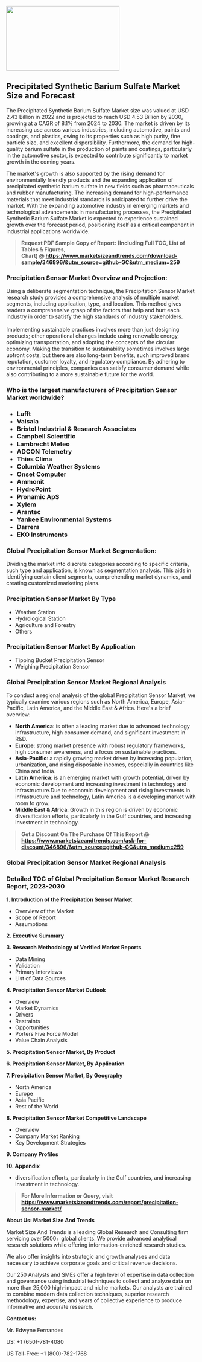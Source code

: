 <p><img class="alignnone size-medium wp-image-20088" src="https://ffe5etoiles.com/wp-content/uploads/2024/12/MST1-300x171.png" alt="" width="300" height="171" /></p><h2>Precipitated Synthetic Barium Sulfate Market Size and Forecast</h2><p>The Precipitated Synthetic Barium Sulfate Market size was valued at USD 2.43 Billion in 2022 and is projected to reach USD 4.53 Billion by 2030, growing at a CAGR of 8.1% from 2024 to 2030. The market is driven by its increasing use across various industries, including automotive, paints and coatings, and plastics, owing to its properties such as high purity, fine particle size, and excellent dispersibility. Furthermore, the demand for high-quality barium sulfate in the production of paints and coatings, particularly in the automotive sector, is expected to contribute significantly to market growth in the coming years.</p><p>The market's growth is also supported by the rising demand for environmentally friendly products and the expanding application of precipitated synthetic barium sulfate in new fields such as pharmaceuticals and rubber manufacturing. The increasing demand for high-performance materials that meet industrial standards is anticipated to further drive the market. With the expanding automotive industry in emerging markets and technological advancements in manufacturing processes, the Precipitated Synthetic Barium Sulfate Market is expected to experience sustained growth over the forecast period, positioning itself as a critical component in industrial applications worldwide.</p></p><blockquote id="" class=""><strong>Request PDF Sample Copy of Report: (Including Full TOC, List of Tables &amp; Figures, Chart)&nbsp;@&nbsp;<strong><a href="https://www.marketsizeandtrends.com/download-sample/346896/&utm_source=github-GC&utm_medium=259" target="_blank">https://www.marketsizeandtrends.com/download-sample/346896/&utm_source=github-GC&utm_medium=259</a></strong></strong></blockquote><h3 id="" class="">Precipitation Sensor Market&nbsp;Overview and Projection:</h3><p id="" class="">Using a deliberate segmentation technique, the Precipitation Sensor Market research study provides a comprehensive analysis of multiple market segments, including application, type, and location. This method gives readers a comprehensive grasp of the factors that help and hurt each industry in order to satisfy the high standards of industry stakeholders. <br /> <br />Implementing sustainable practices involves more than just designing products; other operational changes include using renewable energy, optimizing transportation, and adopting the concepts of the circular economy. Making the transition to sustainability sometimes involves large upfront costs, but there are also long-term benefits, such improved brand reputation, customer loyalty, and regulatory compliance. By adhering to environmental principles, companies can satisfy consumer demand while also contributing to a more sustainable future for the world.</p><h3 id="" class="">Who is the largest manufacturers of&nbsp;Precipitation Sensor Market worldwide?</h3><h3 class=""><p><ul><li>Lufft </li><li> Vaisala </li><li> Bristol Industrial & Research Associates </li><li> Campbell Scientific </li><li> Lambrecht Meteo </li><li> ADCON Telemetry </li><li> Thies Clima </li><li> Columbia Weather Systems </li><li> Onset Computer </li><li> Ammonit </li><li> HydroPoint </li><li> Pronamic ApS </li><li> Xylem </li><li> Arantec </li><li> Yankee Environmental Systems </li><li> Darrera </li><li> EKO Instruments</li></ul></p></h3><h3 id="" class="">Global&nbsp;Precipitation Sensor Market Segmentation:</h3><p id="" class="">Dividing the market into discrete categories according to specific criteria, such type and application, is known as segmentation analysis. This aids in identifying certain client segments, comprehending market dynamics, and creating customized marketing plans.</p><h3 id="" class="">Precipitation Sensor Market&nbsp;By Type</h3><p><p><ul><li>Weather Station</li><li> Hydrological Station</li><li> Agriculture and Forestry</li><li> Others</p></li></ul></p></p><h3 id="" class="">Precipitation Sensor Market&nbsp;By Application</h3><p class=""><p><ul><li>Tipping Bucket Precipitation Sensor</li><li> Weighing Precipitation Sensor</li></ul></p></p><h3 id="" class="">Global Precipitation Sensor Market Regional Analysis</h3><p id="" class="">To conduct a regional analysis of the global Precipitation Sensor Market, we typically examine various regions such as North America, Europe, Asia-Pacific, Latin America, and the Middle East &amp; Africa. Here's a brief overview:</p><ul><li><strong>North America</strong>: is often a leading market due to advanced technology infrastructure, high consumer demand, and significant investment in R&amp;D.</li><li><strong>Europe</strong>: strong market presence with robust regulatory frameworks, high consumer awareness, and a focus on sustainable practices.</li><li><strong>Asia-Pacific</strong>: a rapidly growing market driven by increasing population, urbanization, and rising disposable incomes, especially in countries like China and India.</li><li><strong>Latin America</strong>: is an emerging market with growth potential, driven by economic development and increasing investment in technology and infrastructure.Due to economic development and rising investments in infrastructure and technology, Latin America is a developing market with room to grow.</li><li><strong>Middle East &amp; Africa</strong>: Growth in this region is driven by economic diversification efforts, particularly in the Gulf countries, and increasing investment in technology.</li></ul><blockquote id="" class=""><strong>Get a Discount On The Purchase Of This Report @ <strong><a href="https://www.marketsizeandtrends.com/ask-for-discount/346896/&utm_source=github-GC&utm_medium=259" target="_blank">https://www.marketsizeandtrends.com/ask-for-discount/346896/&utm_source=github-GC&utm_medium=259</a></strong></strong></blockquote><h3 id="" class="">Global Precipitation Sensor Market Regional Analysis</h3><h3 id="" class="">Detailed TOC of Global Precipitation Sensor Market Research Report, 2023-2030</h3><p id="" class=""><strong>1. Introduction of the Precipitation Sensor Market</strong></p><ul><li>Overview of the Market</li><li>Scope of Report</li><li>Assumptions</li></ul><p id="" class=""><strong>2. Executive Summary</strong></p><p id="" class=""><strong>3. Research Methodology of Verified Market Reports</strong></p><ul><li>Data Mining</li><li>Validation</li><li>Primary Interviews</li><li>List of Data Sources</li></ul><p id="" class=""><strong>4. Precipitation Sensor Market Outlook</strong></p><ul><li>Overview</li><li>Market Dynamics</li><li>Drivers</li><li>Restraints</li><li>Opportunities</li><li>Porters Five Force Model</li><li>Value Chain Analysis</li></ul><p id="" class=""><strong>5. Precipitation Sensor Market, By Product</strong></p><p id="" class=""><strong>6. Precipitation Sensor Market, By Application</strong></p><p id="" class=""><strong>7. Precipitation Sensor Market, By Geography</strong></p><ul><li>North America</li><li>Europe</li><li>Asia Pacific</li><li>Rest of the World</li></ul><p id="" class=""><strong>8. Precipitation Sensor Market Competitive Landscape</strong></p><ul><li>Overview</li><li>Company Market Ranking</li><li>Key Development Strategies</li></ul><p id="" class=""><strong>9. Company Profiles</strong></p><p id="" class=""><strong>10. Appendix</strong></p><ul><li>diversification efforts, particularly in the Gulf countries, and increasing investment in technology.</li></ul><blockquote id="" class=""><strong>For More Information or Query, visit <strong><strong><a href="https://www.marketsizeandtrends.com/report/precipitation-sensor-market/" target="_blank">https://www.marketsizeandtrends.com/report/precipitation-sensor-market/</a></strong></strong></strong></blockquote><p id="" class=""><strong>About Us: Market Size And Trends</strong></p><p id="" class="">Market Size And Trends is a leading Global Research and Consulting firm servicing over 5000+ global clients. We provide advanced analytical research solutions while offering information-enriched research studies.</p><p id="" class="">We also offer insights into strategic and growth analyses and data necessary to achieve corporate goals and critical revenue decisions.</p><p id="" class="">Our 250 Analysts and SMEs offer a high level of expertise in data collection and governance using industrial techniques to collect and analyze data on more than 25,000 high-impact and niche markets. Our analysts are trained to combine modern data collection techniques, superior research methodology, expertise, and years of collective experience to produce informative and accurate research.</p><p id="" class=""><strong>Contact us:</strong></p><p id="" class="">Mr. Edwyne Fernandes</p><p id="" class="">US: +1 (650)-781-4080</p><p id="" class="">US Toll-Free: +1 (800)-782-1768</p>
